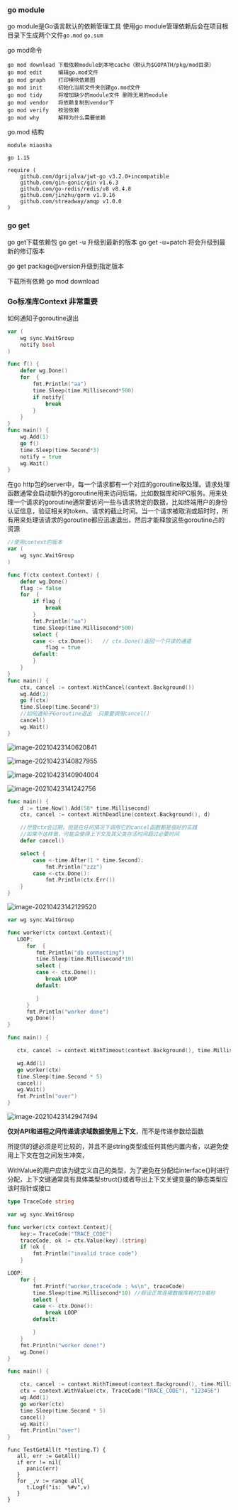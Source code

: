 ### go module

go module是Go语言默认的依赖管理工具 使用go module管理依赖后会在项目根目录下生成两个文件`go.mod` `go.sum`

go mod命令

```shell
go mod download 下载依赖module到本地cache（默认为$GOPATH/pkg/mod目录）
go mod edit		编辑go.mod文件
go mod graph	打印模块依赖图
go mod init		初始化当前文件夹创建go.mod文件
go mod tidy		将增加缺少的module文件 删除无用的module
go mod vendor	将依赖复制到vendor下
go mod verify	校验依赖
go mod why		解释为什么需要依赖
```

go.mod 结构

```shell
module miaosha

go 1.15

require (
	github.com/dgrijalva/jwt-go v3.2.0+incompatible
	github.com/gin-gonic/gin v1.6.3
	github.com/go-redis/redis/v8 v8.4.8
	github.com/jinzhu/gorm v1.9.16
	github.com/streadway/amqp v1.0.0
)
```

### go get

go get下载依赖包  go get -u 升级到最新的版本    go get -u=patch 将会升级到最新的修订版本

go get package@version升级到指定版本

下载所有依赖 go mod download

### Go标准库Context 非常重要

如何通知子goroutine退出

```go
var (
	wg sync.WaitGroup
	notify bool
)

func f() {
	defer wg.Done()
	for  {
		fmt.Println("aa")
		time.Sleep(time.Millisecond*500)
		if notify{
			break
		}
	}
}
func main() {
	wg.Add(1)
	go f()
	time.Sleep(time.Second*3)
	notify = true
	wg.Wait()
}
```

在go http包的server中，每一个请求都有一个对应的goroutine取处理。请求处理函数通常会启动额外的goroutine用来访问后端，比如数据库和RPC服务。用来处理一个请求的goroutine通常要访问一些与请求特定的数据，比如终端用户的身份认证信息，验证相关的token、请求的截止时间。当一个请求被取消或超时时，所有用来处理该请求的goroutine都应迅速退出，然后才能释放这些goroutine占的资源

```go
//使用context的版本
var (
	wg sync.WaitGroup
)

func f(ctx context.Context) {
	defer wg.Done()
	flag := false
	for  {
		if flag {
			break
		}
		fmt.Println("aa")
		time.Sleep(time.Millisecond*500)
		select {
		case <- ctx.Done():   // ctx.Done()返回一个只读的通道
			flag = true
		default:
		}
	}
}
func main() {
	ctx, cancel := context.WithCancel(context.Background())
	wg.Add(1)
	go f(ctx)
	time.Sleep(time.Second*3)
	//如何通知子Goroutine退出  只需要调用cancel()
	cancel()
	wg.Wait()
}
```

![image-20210423140620841](D:\markdown\golang笔记\08gomodule和context.assets\image-20210423140620841.png)

![image-20210423140827955](D:\markdown\golang笔记\08gomodule和context.assets\image-20210423140827955.png)

![image-20210423140904004](D:\markdown\golang笔记\08gomodule和context.assets\image-20210423140904004.png) 

![image-20210423141242756](D:\markdown\golang笔记\08gomodule和context.assets\image-20210423141242756.png)

```go
func main() {
	d := time.Now().Add(50* time.Millisecond)
	ctx, cancel := context.WithDeadline(context.Background(), d)

	//尽管ctx会过期，但是在任何情况下调用它的cancel函数都是很好的实践
	//如果不这样做，可能会使得上下文及其父类存活时间超过必要时间
	defer cancel()

	select {
		case <-time.After(1 * time.Second):
			fmt.Println("zzz")
		case <-ctx.Done():
			fmt.Println(ctx.Err())
	}
}
```

![image-20210423142129520](D:\markdown\golang笔记\08gomodule和context.assets\image-20210423142129520.png)

```go
var wg sync.WaitGroup

func worker(ctx context.Context){
   LOOP:
      for  {
         fmt.Println("db connecting")
         time.Sleep(time.Millisecond*10)
         select {
         case <- ctx.Done():
            break LOOP
         default:

         }
      }
      fmt.Println("worker done")
      wg.Done()
}

func main() {

   ctx, cancel := context.WithTimeout(context.Background(), time.Millisecond*50)

   wg.Add(1)
   go worker(ctx)
   time.Sleep(time.Second * 5)
   cancel()
   wg.Wait()
   fmt.Println("over")
}
```

![image-20210423142947494](D:\markdown\golang笔记\08gomodule和context.assets\image-20210423142947494.png)

**仅对API和进程之间传递请求域数据使用上下文**，而不是传递参数给函数

所提供的键必须是可比较的，并且不是string类型或任何其他内置内省，以避免使用上下文在包之间发生冲突，

WithValue的用户应该为键定义自己的类型，为了避免在分配给interface{}时进行分配，上下文键通常具有具体类型struct{}或者导出上下文关键变量的静态类型应该时指针或接口

```go
type TraceCode string

var wg sync.WaitGroup

func worker(ctx context.Context){
	key:= TraceCode("TRACE_CODE")
	traceCode, ok := ctx.Value(key).(string)
	if !ok {
		fmt.Println("invalid trace code")
	}

LOOP:
	for {
		fmt.Printf("worker,traceCode : %s\n", traceCode)
		time.Sleep(time.Millisecond*10) //假设正常连接数据库耗时10毫秒
		select {
		case <- ctx.Done():
			break LOOP
		default:

		}
	}
	fmt.Println("worker done!")
	wg.Done()
}

func main() {

	ctx, cancel := context.WithTimeout(context.Background(), time.Millisecond*50)
	ctx = context.WithValue(ctx, TraceCode("TRACE_CODE"), "123456")
	wg.Add(1)
	go worker(ctx)
	time.Sleep(time.Second * 5)
	cancel()
	wg.Wait()
	fmt.Println("over")
}
```

```
func TestGetAll(t *testing.T) {
   all, err := GetAll()
   if err != nil{
      panic(err)
   }
   for _,v := range all{
      t.Logf("is:  %#v",v)
   }
}
```